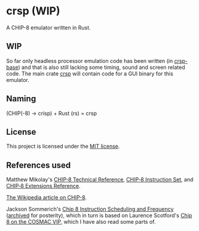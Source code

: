 # crsp (WIP)
A CHIP-8 emulator written in Rust.

## WIP
So far only headless processor emulation code has been written
(in [crsp-base](crsp-base))
and that is also still lacking some timing, sound and screen related code.
The main crate [crsp](crsp) will contain code for a GUI binary for this emulator.

## Naming
(CHIP(-8) → crisp) + Rust (rs) = crsp

## License
This project is licensed under the [MIT license](LICENSE).

## References used

Matthew Mikolay's
[CHIP‐8 Technical Reference](https://github.com/mattmikolay/chip-8/wiki/CHIP%E2%80%908-Technical-Reference#references),
[CHIP‐8 Instruction Set](https://github.com/mattmikolay/chip-8/wiki/CHIP%E2%80%908-Instruction-Set),
and [CHIP‐8 Extensions Reference](https://github.com/mattmikolay/chip-8/wiki/CHIP%E2%80%908-Extensions-Reference).

[The Wikipedia article on CHIP-8](https://en.wikipedia.org/wiki/CHIP-8).

Jackson Sommerich's
[Chip 8 Instruction Scheduling and Frequency](https://jackson-s.me/2019/07/13/Chip-8-Instruction-Scheduling-and-Frequency.html)
([archived](https://web.archive.org/web/20210626163444/https://jackson-s.me/2019/07/13/Chip-8-Instruction-Scheduling-and-Frequency.html) for posterity),
which in turn is based on Laurence Scotford's
[Chip 8 on the COSMAC VIP](https://web.archive.org/web/20170224084655/http://laurencescotford.co.uk/?p=405),
which I have also read some parts of.
